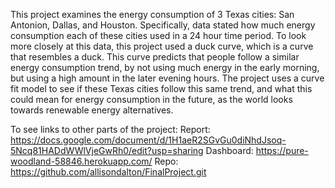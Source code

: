 This project examines the energy consumption of 3 Texas cities: San Antonion, Dallas, and Houston. Specifically, data stated how much energy consumption each of these cities used in a 
24 hour time period. To look more closely at this data, this project used a duck curve, which is a curve that resembles a duck. This curve predicts that people
follow a similar energy consumption trend, by not using much energy in the early morning, but using a high amount in the later evening hours. The project uses a curve fit model to 
see if these Texas cities follow this same trend, and what this could mean for energy consumption in the future, as the world looks towards renewable energy alternatives.

To see links to other parts of the project:
Report: https://docs.google.com/document/d/1H1aeR2SGvGu0diNhdJsoq-5Ncq81HADdWWlVjeGwRh0/edit?usp=sharing
Dashboard: https://pure-woodland-58846.herokuapp.com/ 
Repo: https://github.com/allisondalton/FinalProject.git
